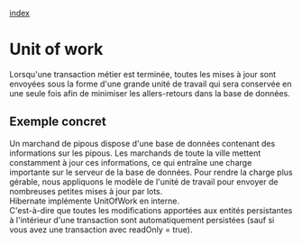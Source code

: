 [index](../../../../../../README.md)
# Unit of work

Lorsqu'une transaction métier est terminée, toutes les mises à jour sont envoyées sous la forme d'une grande unité de travail qui sera conservée en une seule fois afin de minimiser les allers-retours dans la base de données.

## Exemple concret

Un marchand de pipous dispose d'une base de données contenant des informations sur les pipous.
Les marchands de toute la ville mettent constamment à jour ces informations, ce qui entraîne une charge importante
sur le serveur de la base de données.
Pour rendre la charge plus gérable, nous appliquons le modèle de l'unité de travail pour envoyer de nombreuses petites mises à jour par lots.
<br>
Hibernate implémente UnitOfWork en interne.<br>
C'est-à-dire que toutes les modifications apportées aux entités persistantes à l'intérieur d'une transaction sont automatiquement persistées (sauf si vous avez une transaction avec readOnly = true).